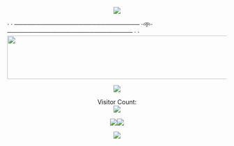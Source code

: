 <p align="Center">
  <img src= "https://readme-typing-svg.demolab.com?font=Fira+Code&weight=900&size=34&duration=10000&pause=&color=145414&center=true&vCenter=true&width=435&lines=My+README!">
</p>
· · ───────────────────────────── ·𖥸· ───────────────────────────── · ·
<img src= "https://media1.giphy.com/media/v1.Y2lkPTc5MGI3NjExdngwcnc3cTIxMHp1cTRoMzB2aWw5amszYWdwOTRhdTRna3Ntb3dkdyZlcD12MV9pbnRlcm5hbF9naWZfYnlfaWQmY3Q9Zw/9WC8WTZsFxkRi/giphy.gif" width="1000" height="100" align="center">

<p align="center">
  <img src= "https://readme-typing-svg.demolab.com?font=Fira+Code&weight=900&pause=1000&color=F7F7F7&center=true&vCenter=true&width=435&lines=Namaste!;My+name+is+Aarav!;And+I'm+a+14Y+Old+Developer!](https://readme-typing-svg.herokuapp.com?font=Fira+Code&weight=900&pause=1000&color=149414&center=true&vCenter=true&width=435&lines=Namaste!;I'm+Aarav!;A+14Y+Old+Developer!"
</p>

<p align="center"> 
  Visitor Count:<br>
  <img src= "https://profile-counter.glitch.me/Aarav2709/count.svg" />
</p>

<p align="center">
  <img src= "https://github-readme-stats.vercel.app/api?username=Aarav2709&theme=blue-green&show_icons=true&hide_border=true&count_private=true"><img src="https://github-readme-streak-stats.herokuapp.com/?user=Aarav2709&theme=blue-green&hide_border=true">
</p>

<p align="center">
  <img src= "https://github-readme-stats.vercel.app/api/top-langs/?username=Aarav2709&theme=blue-green&show_icons=true&hide_border=true&layout=compact">
</p>
